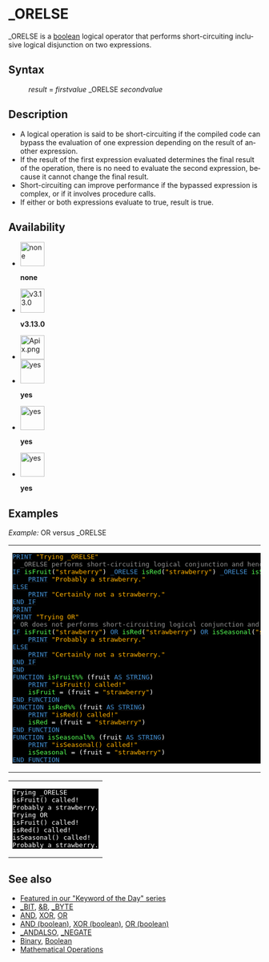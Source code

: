 <style>pre.codeide, pre.outputfixed, .outputcrt0 { background-color: #000 !important; color: #FFF !important; }</style><!DOCTYPE html>
<html class="client-nojs" dir="ltr" lang="en">
<head>
<title>_ORELSE - QB64 Phoenix Edition Wiki</title>
</head>
<body class="mediawiki ltr sitedir-ltr mw-hide-empty-elt ns-0 ns-subject page-ORELSE rootpage-ORELSE skin-vector action-view skin-vector-legacy vector-feature-language-in-header-enabled vector-feature-language-in-main-page-header-disabled vector-feature-language-alert-in-sidebar-disabled vector-feature-sticky-header-disabled vector-feature-sticky-header-edit-disabled vector-feature-table-of-contents-disabled vector-feature-visual-enhancement-next-disabled">
<div class="mw-body" id="content" role="main">
<a id="top"></a>
<h1 class="firstHeading mw-first-heading" id="firstHeading">_ORELSE</h1>
<div class="vector-body" id="bodyContent">
<div class="mw-body-content mw-content-ltr" dir="ltr" id="mw-content-text" lang="en"><div class="mw-parser-output"><p><a class="mw-selflink selflink">_ORELSE</a> is a <a href="Boolean" title="Boolean">boolean</a> logical operator that performs short-circuiting inclusive logical disjunction on two expressions.
</p>
<h2><span class="mw-headline" id="Syntax">Syntax</span></h2>
<dl><dd><i>result</i> = <i>firstvalue</i> <a class="mw-selflink selflink">_ORELSE</a> <i>secondvalue</i></dd></dl>
<p>
</p>
<h2><span class="mw-headline" id="Description">Description</span></h2>
<ul><li>A logical operation is said to be short-circuiting if the compiled code can bypass the evaluation of one expression depending on the result of another expression.</li>
<li>If the result of the first expression evaluated determines the final result of the operation, there is no need to evaluate the second expression, because it cannot change the final result.</li>
<li>Short-circuiting can improve performance if the bypassed expression is complex, or if it involves procedure calls.</li>
<li>If either or both expressions evaluate to true, result is true.</li></ul>
<p>
</p>
<h2><span class="mw-headline" id="Availability">Availability</span></h2>
<ul class="gallery mw-gallery-nolines">
<li class="gallerybox" style="width: 53px"><div style="width: 53px">
<div class="thumb" style="width: 48px;"><div style="margin:0px auto;"><a class="image" href="File:Qb64.png" title="none"><img alt="none" decoding="async" height="48" src="/qb64wiki/images/9/91/Qb64.png" width="48"/></a></div></div>
<div class="gallerytext">
<p><b>none</b>
</p>
</div>
</div></li>
<li class="gallerybox" style="width: 53px"><div style="width: 53px">
<div class="thumb" style="width: 48px;"><div style="margin:0px auto;"><a class="image" href="File:Qbpe.png" title="v3.13.0"><img alt="v3.13.0" decoding="async" height="48" src="/qb64wiki/images/0/07/Qbpe.png" width="48"/></a></div></div>
<div class="gallerytext">
<p><b>v3.13.0</b>
</p>
</div>
</div></li>
<li class="gallerybox" style="width: 53px"><div style="width: 53px">
<div class="thumb" style="width: 48px;"><div style="margin:0px auto;"><a class="image" href="File:Apix.png"><img alt="Apix.png" decoding="async" height="48" src="/qb64wiki/images/5/5f/Apix.png" width="48"/></a></div></div>
<div class="gallerytext">
</div>
</div></li>
<li class="gallerybox" style="width: 53px"><div style="width: 53px">
<div class="thumb" style="width: 48px;"><div style="margin:0px auto;"><a class="image" href="File:Win.png" title="yes"><img alt="yes" decoding="async" height="48" src="/qb64wiki/images/2/29/Win.png" width="48"/></a></div></div>
<div class="gallerytext">
<p><b>yes</b>
</p>
</div>
</div></li>
<li class="gallerybox" style="width: 53px"><div style="width: 53px">
<div class="thumb" style="width: 48px;"><div style="margin:0px auto;"><a class="image" href="File:Lnx.png" title="yes"><img alt="yes" decoding="async" height="48" src="/qb64wiki/images/7/7a/Lnx.png" width="48"/></a></div></div>
<div class="gallerytext">
<p><b>yes</b>
</p>
</div>
</div></li>
<li class="gallerybox" style="width: 53px"><div style="width: 53px">
<div class="thumb" style="width: 48px;"><div style="margin:0px auto;"><a class="image" href="File:Osx.png" title="yes"><img alt="yes" decoding="async" height="48" src="/qb64wiki/images/2/22/Osx.png" width="48"/></a></div></div>
<div class="gallerytext">
<p><b>yes</b>
</p>
</div>
</div></li>
</ul>
<p>
</p>
<h2><span class="mw-headline" id="Examples">Examples</span></h2>
<p><i>Example:</i> OR versus _ORELSE
</p>
<table cellpadding="15px" width="100%">
<tbody><tr>
<td><pre class="codeide"><a href="PRINT" title="PRINT"><span style="color:#4593D8;">PRINT</span></a> <span style="color:#FFB100;">"Trying _ORELSE"</span>
<span style="color:#919191;">' _ORELSE performs short-circuiting logical conjunction and hence for "strawberry", only isFruit() is called</span>
<a class="mw-redirect" href="IF" title="IF"><span style="color:#4593D8;">IF</span></a> <span style="color:#55FF55;">isFruit</span>(<span style="color:#FFB100;">"strawberry"</span>) <a class="mw-selflink selflink"><span style="color:#4593D8;">_ORELSE</span></a> <span style="color:#55FF55;">isRed</span>(<span style="color:#FFB100;">"strawberry"</span>) <a class="mw-selflink selflink"><span style="color:#4593D8;">_ORELSE</span></a> <span style="color:#55FF55;">isSeasonal</span>(<span style="color:#FFB100;">"strawberry"</span>) <a href="THEN" title="THEN"><span style="color:#4593D8;">THEN</span></a>
    <a href="PRINT" title="PRINT"><span style="color:#4593D8;">PRINT</span></a> <span style="color:#FFB100;">"Probably a strawberry."</span>
<a href="ELSE" title="ELSE"><span style="color:#4593D8;">ELSE</span></a>
    <a href="PRINT" title="PRINT"><span style="color:#4593D8;">PRINT</span></a> <span style="color:#FFB100;">"Certainly not a strawberry."</span>
<a class="mw-redirect" href="END_IF" title="END IF"><span style="color:#4593D8;">END IF</span></a>
<a href="PRINT" title="PRINT"><span style="color:#4593D8;">PRINT</span></a>
<a href="PRINT" title="PRINT"><span style="color:#4593D8;">PRINT</span></a> <span style="color:#FFB100;">"Trying OR"</span>
<span style="color:#919191;">' OR does not performs short-circuiting logical conjunction and hence all is***() functions are called</span>
<a class="mw-redirect" href="IF" title="IF"><span style="color:#4593D8;">IF</span></a> <span style="color:#55FF55;">isFruit</span>(<span style="color:#FFB100;">"strawberry"</span>) <a href="OR_(boolean)" title="OR (boolean)"><span style="color:#4593D8;">OR</span></a> <span style="color:#55FF55;">isRed</span>(<span style="color:#FFB100;">"strawberry"</span>) <a href="OR_(boolean)" title="OR (boolean)"><span style="color:#4593D8;">OR</span></a> <span style="color:#55FF55;">isSeasonal</span>(<span style="color:#FFB100;">"strawberry"</span>) <a href="THEN" title="THEN"><span style="color:#4593D8;">THEN</span></a>
    <a href="PRINT" title="PRINT"><span style="color:#4593D8;">PRINT</span></a> <span style="color:#FFB100;">"Probably a strawberry."</span>
<a href="ELSE" title="ELSE"><span style="color:#4593D8;">ELSE</span></a>
    <a href="PRINT" title="PRINT"><span style="color:#4593D8;">PRINT</span></a> <span style="color:#FFB100;">"Certainly not a strawberry."</span>
<a class="mw-redirect" href="END_IF" title="END IF"><span style="color:#4593D8;">END IF</span></a>
<a href="END" title="END"><span style="color:#4593D8;">END</span></a>
<a href="FUNCTION" title="FUNCTION"><span style="color:#4593D8;">FUNCTION</span></a> <span style="color:#55FF55;">isFruit%%</span> (fruit <a href="AS" title="AS"><span style="color:#4593D8;">AS</span></a> <a href="STRING" title="STRING"><span style="color:#4593D8;">STRING</span></a>)
    <a href="PRINT" title="PRINT"><span style="color:#4593D8;">PRINT</span></a> <span style="color:#FFB100;">"isFruit() called!"</span>
    <span style="color:#55FF55;">isFruit</span> = (fruit = <span style="color:#FFB100;">"strawberry"</span>)
<a class="mw-redirect" href="END_FUNCTION" title="END FUNCTION"><span style="color:#4593D8;">END FUNCTION</span></a>
<a href="FUNCTION" title="FUNCTION"><span style="color:#4593D8;">FUNCTION</span></a> <span style="color:#55FF55;">isRed%%</span> (fruit <a href="AS" title="AS"><span style="color:#4593D8;">AS</span></a> <a href="STRING" title="STRING"><span style="color:#4593D8;">STRING</span></a>)
    <a href="PRINT" title="PRINT"><span style="color:#4593D8;">PRINT</span></a> <span style="color:#FFB100;">"isRed() called!"</span>
    <span style="color:#55FF55;">isRed</span> = (fruit = <span style="color:#FFB100;">"strawberry"</span>)
<a class="mw-redirect" href="END_FUNCTION" title="END FUNCTION"><span style="color:#4593D8;">END FUNCTION</span></a>
<a href="FUNCTION" title="FUNCTION"><span style="color:#4593D8;">FUNCTION</span></a> <span style="color:#55FF55;">isSeasonal%%</span> (fruit <a href="AS" title="AS"><span style="color:#4593D8;">AS</span></a> <a href="STRING" title="STRING"><span style="color:#4593D8;">STRING</span></a>)
    <a href="PRINT" title="PRINT"><span style="color:#4593D8;">PRINT</span></a> <span style="color:#FFB100;">"isSeasonal() called!"</span>
    <span style="color:#55FF55;">isSeasonal</span> = (fruit = <span style="color:#FFB100;">"strawberry"</span>)
<a class="mw-redirect" href="END_FUNCTION" title="END FUNCTION"><span style="color:#4593D8;">END FUNCTION</span></a>
</pre>
</td></tr></tbody></table>
<table cellpadding="15px" width="100%">
<tbody><tr>
<td><pre class="outputcrt0">Trying _ORELSE
isFruit() called!
Probably a strawberry.
Trying OR
isFruit() called!
isRed() called!
isSeasonal() called!
Probably a strawberry.
</pre>
</td></tr></tbody></table>
<h2><span class="mw-headline" id="See_also">See also</span></h2>
<ul><li><a class="external text" href="https://qb64phoenix.com/forum/showthread.php?tid=2661" rel="nofollow">Featured in our "Keyword of the Day" series</a></li>
<li><a href="BIT" title="BIT">_BIT</a>, <a href="%26B" title="&amp;B">&amp;B</a>, <a href="BYTE" title="BYTE">_BYTE</a></li>
<li><a href="AND" title="AND">AND</a>, <a class="mw-redirect" href="XOR" title="XOR">XOR</a>, <a href="OR" title="OR">OR</a></li>
<li><a href="AND_(boolean)" title="AND (boolean)">AND (boolean)</a>, <a href="XOR_(boolean)" title="XOR (boolean)">XOR (boolean)</a>, <a href="OR_(boolean)" title="OR (boolean)">OR (boolean)</a></li>
<li><a href="ANDALSO" title="ANDALSO">_ANDALSO</a>, <a href="NEGATE" title="NEGATE">_NEGATE</a></li>
<li><a href="Binary" title="Binary">Binary</a>, <a href="Boolean" title="Boolean">Boolean</a></li>
<li><a href="Mathematical_Operations" title="Mathematical Operations">Mathematical Operations</a></li></ul>
<p>
</p>
<!-- 
NewPP limit report
Cached time: 20240715062621
Cache expiry: 86400
Reduced expiry: false
Complications: [show‐toc]
CPU time usage: 0.047 seconds
Real time usage: 0.057 seconds
Preprocessor visited node count: 578/1000000
Post‐expand include size: 4556/2097152 bytes
Template argument size: 1419/2097152 bytes
Highest expansion depth: 4/100
Expensive parser function count: 0/100
Unstrip recursion depth: 0/20
Unstrip post‐expand size: 2880/5000000 bytes
-->
<!--
Transclusion expansion time report (%,ms,calls,template)
100.00%   39.191      1 -total
  6.88%    2.698     35 Template:Cl
  6.61%    2.590     32 Template:Text
  4.53%    1.775      1 Template:PageSyntax
  4.46%    1.748      3 Template:Parameter
  4.34%    1.701      1 Template:PageExamples
  4.14%    1.622      1 Template:CodeEnd
  4.08%    1.599      1 Template:PageAvailability
  3.88%    1.522      1 Template:OutputEnd
  3.80%    1.489      1 Template:PageNavigation
-->
<!-- Saved in parser cache with key qb64pnix_mw19894-mwmb_:pcache:idhash:1237-0!canonical and timestamp 20240715062621 and revision id 8940.
 -->
</div>
</div>
</div>
</div>
</body>
</html>